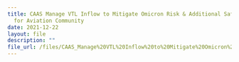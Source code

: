 ```yaml
---
title: CAAS Manage VTL Inflow to Mitigate Omicron Risk & Additional Safeguards
  for Aviation Community
date: 2021-12-22
layout: file
description: ""
file_url: /files/CAAS_Manage%20VTL%20Inflow%20to%20Mitigate%20Omicron%20Risks.pdf
---
```


